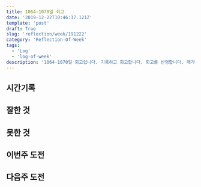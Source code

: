 ```yaml
---
title: 1064-1070일 회고
date: '2019-12-22T10:46:37.121Z'
template: 'post'
draft: True
slug: 'reflection/week/191222'
category: 'Reflection-Of-Week'
tags:
  - 'Log'
  - 'log-of-week'
description: '1064-1070일 회고입니다. 기록하고 회고합니다. 회고를 반영합니다. 제가 자라는 방식입니다.'
---
```


## 시간기록 



## 잘한 것



## 못한 것



## 이번주 도전



## 다음주 도전



